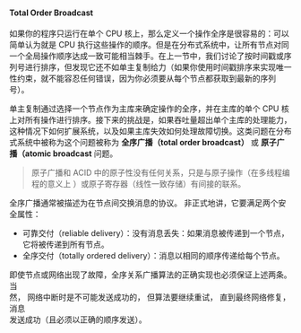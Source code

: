 #### Total Order Broadcast
如果你的程序只运行在单个 CPU 核上，那么定义一个操作全序是很容易的：可以简单认为就是 CPU 执行这些操作的顺序。但是在分布式系统中，让所有节点对同一个全局操作顺序达成一致可能相当棘手。在上一节中，我们讨论了按时间戳或序列号进行排序，但发现它还不如单主复制给力（如果你使用时间戳排序来实现唯一性约束，就不能容忍任何错误，因为你必须要从每个节点都获取到最新的序列号）。

单主复制通过选择一个节点作为主库来确定操作的全序，并在主库的单个 CPU 核上对所有操作进行排序。接下来的挑战是，如果吞吐量超出单个主库的处理能力，这种情况下如何扩展系统，以及如果主库失效如何处理故障切换。这类问题在分布式系统中被称为这个问题被称为 **全序广播（total order broadcast）** 或 **原子广播（atomic broadcast** 问题。
> 原子广播和 ACID 中的原子性没有任何关系，只是与原子操作（在多线程编程的意义上 ）或原子寄存器（线性一致存储）有间接的联系。

全序广播通常被描述为在节点间交换消息的协议。 非正式地讲，它要满足两个安全属性：
* 可靠交付（reliable delivery）：没有消息丢失：如果消息被传递到一个节点，它将被传递到所有节点。
* 全序交付（totally ordered delivery）：消息以相同的顺序传递给每个节点。

即使节点或网络出现了故障，全序关系广播算法的正确实现也必须保证上述两条。当  
然， 网络中断时是不可能发送成功的， 但算法要继续重试， 直到最终网络修复， 消息  
发送成功（且必须以正确的顺序发送）。